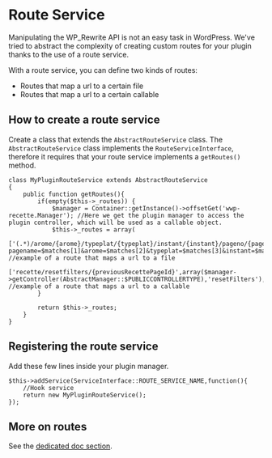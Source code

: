 # Route Service

Manipulating the WP_Rewrite API is not an easy task in WordPress. We've tried to abstract the complexity of creating custom routes for your plugin thanks to the use of a route service.

With a route service, you can define two kinds of routes:

- Routes that map a url to a certain file
- Routes that map a url to a certain callable

## How to create a route service
Create a class that extends the `AbstractRouteService` class. The `AbstractRouteService` class implements the `RouteServiceInterface`, therefore it requires that your route service implements a `getRoutes()` method.

```
class MyPluginRouteService extends AbstractRouteService
{
    public function getRoutes(){
        if(empty($this->_routes)) {
            $manager = Container::getInstance()->offsetGet('wwp-recette.Manager'); //Here we get the plugin manager to access the plugin controller, which will be used as a callable object.
            $this->_routes = array(
                ['(.*)/arome/{arome}/typeplat/{typeplat}/instant/{instant}/pageno/{pageno}','index.php?pagename=$matches[1]&arome=$matches[2]&typeplat=$matches[3]&instant=$matches[4]&pageno=$matches[5]','GET'], //example of a route that maps a url to a file
                ['recette/resetfilters/{previousRecettePageId}',array($manager->getController(AbstractManager::$PUBLICCONTROLLERTYPE),'resetFilters'),'GET'] //example of a route that maps a url to a callable
        }

        return $this->_routes;
    }
}
```

## Registering the route service
Add these few lines inside your plugin manager.

```
$this->addService(ServiceInterface::ROUTE_SERVICE_NAME,function(){
    //Hook service
    return new MyPluginRouteService();
});
```

## More on routes
See the [dedicated doc section](../../03_Framewok_components/03_Routing/index.md).
